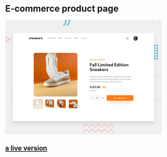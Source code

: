 #  E-commerce product page

![Design preview for the E-commerce product page coding challenge](./design/desktop-preview.jpg)



## <a href="https://ahmed-e-commerce-product-page.netlify.app/">a live version</a>
